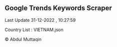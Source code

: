 

## Google Trends Keywords Scraper 
 
Last Update 31-12-2022 , 10:27:59

Country List :
VIETNAM.json



© Abdul Muttaqin 
